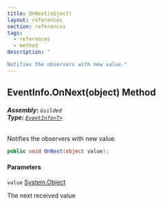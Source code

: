 ```yaml
---
title: OnNext(object)
layout: references
section: references
tags:
  - references
  - method
description: "

Notifies the observers with new value."
---
```


## EventInfo<T>.OnNext(object) Method
###### **Assembly:** `Guilded`<br/>**Type:** [`EventInfo<T>`](EventInfo_T_.md 'Guilded.EventInfo<T>')

Notifies the observers with new value.

```csharp
public void OnNext(object value);
```
#### Parameters

<a name='Guilded.EventInfo_T_.OnNext(object).value'></a>

`value` [System.Object](https://docs.microsoft.com/en-us/dotnet/api/System.Object 'System.Object')

The next received value